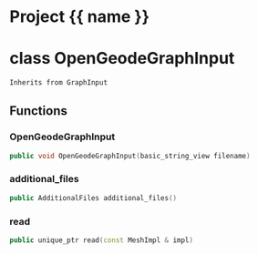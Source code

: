 <script setup>
import {useRoute} from 'vitepress'
const {path} = useRoute()
const tokens = path.split('/')
const words = tokens[2].split('-');
for (let i = 0; i < words.length; i++) {
    words[i] = words[i].charAt(0).toUpperCase() + words[i].slice(1);
    words[i] = words[i].replace('geode', 'Geode')
}
const name = words.join('-');
</script>
# Project {{ name }}

# class OpenGeodeGraphInput


```cpp
Inherits from GraphInput
```



## Functions

### OpenGeodeGraphInput

```cpp
public void OpenGeodeGraphInput(basic_string_view filename)
```


### additional_files

```cpp
public AdditionalFiles additional_files()
```


### read

```cpp
public unique_ptr read(const MeshImpl & impl)
```




